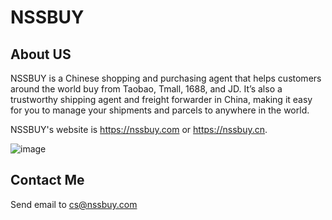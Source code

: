 # NSSBUY

## About US
NSSBUY is a Chinese shopping and purchasing agent that helps customers around the world buy from Taobao, Tmall, 1688, and JD. It’s also a trustworthy shipping agent and freight forwarder in China, making it easy for you to manage your shipments and parcels to anywhere in the world.

NSSBUY's website is https://nssbuy.com  or https://nssbuy.cn.

![image](https://github.com/user-attachments/assets/f709e447-0ca3-487b-b860-40aca81fec8d)


## Contact Me
Send email to cs@nssbuy.com

<!---
nssbuy/nssbuy is a ✨ special ✨ repository because its `README.md` (this file) appears on your GitHub profile.
You can click the Preview link to take a look at your changes.
--->
